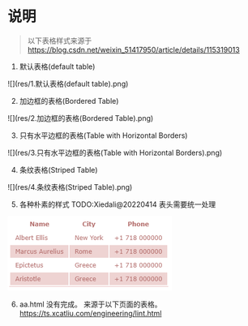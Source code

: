 # 说明

> 以下表格样式来源于 https://blog.csdn.net/weixin_51417950/article/details/115319013

1. 默认表格(default table)

![](res/1.默认表格(default table).png)

2. 加边框的表格(Bordered Table)

![](res/2.加边框的表格(Bordered Table).png)

3. 只有水平边框的表格(Table with Horizontal Borders)

![](res/3.只有水平边框的表格(Table with Horizontal Borders).png)

4. 条纹表格(Striped Table)

![](res/4.条纹表格(Striped Table).png)

5. 各种朴素的样式
   TODO:Xiedali@20220414 表头需要统一处理

![](res/朴素样式(1).png)

6. aa.html 没有完成。 来源于以下页面的表格。 https://ts.xcatliu.com/engineering/lint.html

